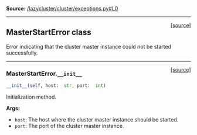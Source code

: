 
**Source:** [/lazycluster/cluster/exceptions.py#L0](/lazycluster/cluster/exceptions.py#L0)


-------------------
<span style="float:right;">[[source]](/lazycluster/cluster/exceptions.py#L11)</span>

## MasterStartError class

Error indicating that the cluster master instance could not be started successfully. 

-------------------
<span style="float:right;">[[source]](/lazycluster/cluster/exceptions.py#L14)</span>

### MasterStartError.`__init__`

```python
__init__(self, host:  str, port:  int)
```

Initialization method.

**Args:**

 - `host`:  The host where the cluster master instance should be started.
 - `port`:  The port of the cluster master instance.




